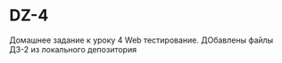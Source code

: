 # DZ-4
Домашнее задание к уроку 4 Web тестирование. ДОбавлены файлы ДЗ-2 из локального депозитория 
